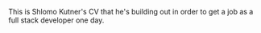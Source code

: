 This is Shlomo Kutner's CV that he's building out in order to get a job as a full stack developer one day. 
